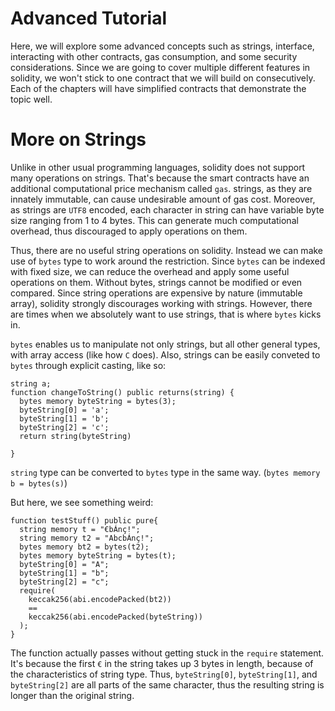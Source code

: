 # Advanced Tutorial

Here, we will explore some advanced concepts such as strings, interface, interacting with other contracts, gas consumption, and some security considerations. Since we are going to cover multiple different features in solidity, we won't stick to one contract that we will build on consecutively. Each of the chapters will have simplified contracts that demonstrate the topic well.

# More on Strings

Unlike in other usual programming languages, solidity does not support many operations on strings. That's because the smart contracts have an additional computational price mechanism called `gas`. strings, as they are innately immutable, can cause undesirable amount of gas cost. Moreover, as strings are `UTF8` encoded, each character in string can have variable byte size ranging from 1 to 4 bytes. This can generate much computational overhead, thus discouraged to apply operations on them.

Thus, there are no useful string operations on solidity. Instead we can make use of `bytes` type to work around the restriction. Since `bytes` can be indexed with fixed size, we can reduce the overhead and apply some useful operations on them.
Without bytes, strings cannot be modified or even compared. Since string operations are expensive by nature (immutable array), solidity strongly discourages working with strings.
However, there are times when we absolutely want to use strings, that is where `bytes` kicks in.

`bytes` enables us to manipulate not only strings, but all other general types, with array access (like how `C` does). Also, strings can be easily conveted to `bytes` through explicit casting, like so:

```
string a;
function changeToString() public returns(string) {
  bytes memory byteString = bytes(3);
  byteString[0] = 'a';
  byteString[1] = 'b';
  byteString[2] = 'c';
  return string(byteString)

}
```
`string` type can be converted to `bytes` type in the same way. (`bytes memory b = bytes(s)`)

But here, we see something weird:

```
function testStuff() public pure{
  string memory t = "€bÁnç!";
  string memory t2 = "AbcbÁnç!";
  bytes memory bt2 = bytes(t2);
  bytes memory byteString = bytes(t);
  byteString[0] = "A";
  byteString[1] = "b";
  byteString[2] = "c";
  require(
    keccak256(abi.encodePacked(bt2))
    ==
    keccak256(abi.encodePacked(byteString))
  );
}
```

The function actually passes without getting stuck in the `require` statement. It's because the first `€` in the string takes up 3 bytes in length, because of the characteristics of string type. Thus, `byteString[0]`, `byteString[1]`, and `byteString[2]` are all parts of the same character, thus the resulting string is longer than the original string.


